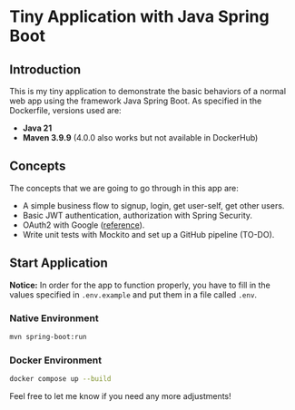 
# Tiny Application with Java Spring Boot

## Introduction
This is my tiny application to demonstrate the basic behaviors of a normal web app using the framework Java Spring Boot. As specified in the Dockerfile, versions used are:
- **Java 21**
- **Maven 3.9.9** (4.0.0 also works but not available in DockerHub)

## Concepts
The concepts that we are going to go through in this app are:
- A simple business flow to signup, login, get user-self, get other users.
- Basic JWT authentication, authorization with Spring Security.
- OAuth2 with Google ([reference](https://medium.com/@sallu-salman/implementing-sign-in-with-google-in-spring-boot-application-5f05a34905a8)).
- Write unit tests with Mockito and set up a GitHub pipeline (TO-DO).

## Start Application
**Notice:** In order for the app to function properly, you have to fill in the values specified in `.env.example` and put them in a file called `.env`.

### Native Environment
```sh
mvn spring-boot:run
```

### Docker Environment
```sh
docker compose up --build
```


Feel free to let me know if you need any more adjustments!

